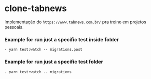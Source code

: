 # clone-tabnews

Implementação do `https://www.tabnews.com.br/` pra treino em projetos pessoais.

### Example for run just a specific test inside folder

```JS
- yarn test:watch -- migrations.post
```

### Example for run just a specific test folder

```JS
- yarn test:watch -- migrations
```

